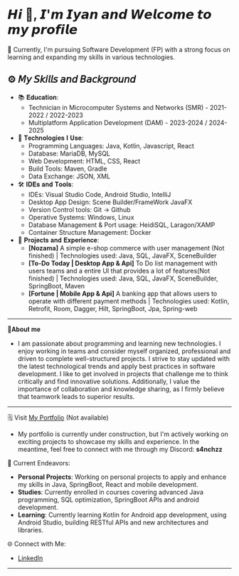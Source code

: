<html>
<head></head>
<body>
    <div class="container">
        <h1 align="left">𝙃𝙞 👋, 𝙄'𝙢 𝙄𝙮𝙖𝙣 𝙖𝙣𝙙 𝙒𝙚𝙡𝙘𝙤𝙢𝙚 𝙩𝙤 𝙢𝙮 𝙥𝙧𝙤𝙛𝙞𝙡𝙚</h1>
        🔭 Currently, I'm pursuing Software Development (FP) with a strong focus on learning and expanding my skills in various technologies.
        <h2>⚙️ 𝘔𝘺 𝘚𝘬𝘪𝘭𝘭𝘴 𝘢𝘯𝘥 𝘉𝘢𝘤𝘬𝘨𝘳𝘰𝘶𝘯𝘥</h2>
        <ul>
            <li>📚 𝐄𝐝𝐮𝐜𝐚𝐭𝐢𝐨𝐧: 
                <ul>
                    <li>Technician in Microcomputer Systems and Networks (SMR) - 2021-2022 / 2022-2023</li>
                    <li>Multiplatform Application Development (DAM) - 2023-2024 / 2024-2025</li>
                </ul>
            </li>
            <li>💼 𝐓𝐞𝐜𝐡𝐧𝐨𝐥𝐨𝐠𝐢𝐞𝐬 𝐈 𝐔𝐬𝐞: 
                <ul>
                    <li>Programming Languages: Java, Kotlin, Javascript, React</li>
                    <li>Database: MariaDB, MySQL</li>
                    <li>Web Development: HTML, CSS, React</li>
                    <li>Build Tools: Maven, Gradle</li>
                    <li>Data Exchange: JSON, XML</li>
                </ul>
            </li>
            <li>🛠️ 𝐈𝐃𝐄𝐬 𝐚𝐧𝐝 𝐓𝐨𝐨𝐥𝐬: 
                <ul>
                    <li>IDEs: Visual Studio Code, Android Studio, IntelliJ</li>
                    <li>Desktop App Design: Scene Builder/FrameWork JavaFX</li>
                    <li>Version Control tools: Git -> Github</li>
                    <li>Operative Systems: Windows, Linux</li>
                    <li>Database Management & Port usage: HeidiSQL, Laragon/XAMP</li>
                    <li>Container Structure Management: Docker</li>
                </ul>
            </li>
            <li>🚀 𝐏𝐫𝐨𝐣𝐞𝐜𝐭𝐬 𝐚𝐧𝐝 𝐄𝐱𝐩𝐞𝐫𝐢𝐞𝐧𝐜𝐞:
                 <ul>
                     <li><strong>[Nozama]</strong> A simple e-shop commerce with user management (Not finished) | Technologies used: Java, SQL, JavaFX, SceneBuilder</li>
                     <li><strong>[To-Do Today | Desktop App & Api]</strong> To Do list management with users teams and a entire UI that provides a lot of features(Not finished) | Technologies used: Java, SQL, JavaFX, SceneBuilder, SpringBoot, Maven</li>
                     <li><strong>[Fortune | Mobile App & Api]</strong> A banking app that allows users to operate with different payment methods | Technologies used: Kotlin, Retrofit, Room, Dagger, Hilt, SpringBoot, Jpa, Spring-web</li>
                </ul>
            </li>  
        </ul>
        <hr>
            🌟𝐀𝐛𝐨𝐮𝐭 𝐦𝐞
                <ul>
                    <li>
                        <p>
                            I am passionate about programming and learning new technologies. I enjoy working in teams and consider myself organized, professional and driven to complete well-structured projects. I strive to stay updated with the latest technological                                 trends and apply best practices in software development. I like to get involved in projects that challenge me to think critically and find innovative solutions. Additionally, I value the importance of collaboration and knowledge sharing, as I                             firmly believe that teamwork leads to superior results.
                        </p>
                    </li>
                </ul> 
        <hr>
        <div>
            <p>🗒️ Visit <a href="#">My Portfolio</a> (Not available)</p>
            <ul>
                <li>My portfolio is currently under construction, but I'm actively working on exciting projects to showcase my skills and experience. In the meantime, feel free to connect with me through my Discord: <strong>s4nchzz</strong></li>
            </ul>
        </div>
        <div>
            <p>📌 Current Endeavors: </p>
            <ul>
                <li><strong>Personal Projects</strong>: Working on personal projects to apply and enhance my skills in Java, SpringBoot, React and mobile development.</li>
                <li><strong>Studies</strong>: Currently enrolled in courses covering advanced Java programming, SQL optimization, SpringBoot APIs and android development.</li>
                <li><strong>Learning</strong>: Currently learning Kotlin for Android app development, using Android Studio, building RESTful APIs and new architectures and libraries.</li>
            </ul>
        </div> 
        <div>
            <p>🌐 Connect with Me: </p>
            <ul>
                <li><a href="https://www.linkedin.com/in/iyan-sanchez-da-costa-134938250/">LinkedIn</a></li>
            </ul>
        </div> 
        <hr>
    </div>
</body>
</html>

